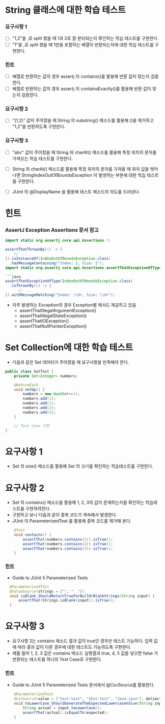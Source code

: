 # String 클래스에 대한 학습 테스트

### 요구사항 1
- [ ] "1,2"을 ,로 split 했을 때 1과 2로 잘 분리되는지 확인하는 학습 테스트를 구현한다.
- [ ] "1"을 ,로 split 했을 때 1만을 포함하는 배열이 반환되는지에 대한 학습 테스트를 구현한다.

### 힌트
- [ ] 배열로 반환하는 값의 경우 assertj 의 contains()를 활용해 반환 값이 맞는지 검증한다.
- [ ] 배열로 반환하는 값의 경우 assertj 의 containsExactly()를 활용해 반환 값이 맞는지 검증한다.

### 요구사항 2
- [ ] "(1,2)" 값이 주어졌을 때 String 의 substring() 메소드를 활용해 ()을 제거하고 "1,2"를 반환하도록 구현한다.

### 요구사항 3
- [ ] "abc" 값이 주어졌을 때 String 의 charAt() 메소드를 활용해 특정 위치의 문자를 가져오는 학습 테스트를 구현한다.
- [ ] String 의 charAt() 메소드를 활용해 특정 위치의 문자를 가져올 때 위치 값을 벗어나면 StringIndexOutOfBoundsException 이 발생하는 부분에 대한 학습 테스트를 구현한다.
- [ ] JUnit 의 @DisplayName 을 활용해 테스트 메소드의 의도를 드러낸다.


# 힌트
### AssertJ Exception Assertions 문서 참고

```java
import static org.assertj.core.api.Assertions.*;

assertThatThrownBy(() -> {
    // ...
}).isInstanceOf(IndexOutOfBoundsException.class)
  .hasMessageContaining("Index: 2, Size: 2");
import static org.assertj.core.api.Assertions.assertThatExceptionOfType;

```java
assertThatExceptionOfType(IndexOutOfBoundsException.class)
  .isThrownBy(() -> {
      // ...
}).withMessageMatching("Index: \\d+, Size: \\d+");

```


- 자주 발생하는 Exception의 경우 Exception별 메서드 제공하고 있음
    - assertThatIllegalArgumentException()
    - assertThatIllegalStateException()
    - assertThatIOException()
    - assertThatNullPointerException()

# Set Collection에 대한 학습 테스트
- 다음과 같은 Set 데이터가 주어졌을 때 요구사항을 만족해야 한다.

```java
public class SetTest {
    private Set<Integer> numbers;

    @BeforeEach
    void setUp() {
        numbers = new HashSet<>();
        numbers.add(1);
        numbers.add(1);
        numbers.add(2);
        numbers.add(3);
    }

    // Test Case 구현
}
```

# 요구사항 1
- Set 의 size() 메소드를 활용해 Set 의 크기를 확인하는 학습테스트를 구현한다.

# 요구사항 2
- Set 의 contains() 메소드를 활용해 1, 2, 3의 값이 존재하는지를 확인하는 학습테스트를 구현하려한다.
- 구현하고 보니 다음과 같이 중복 코드가 계속해서 발생한다.
- JUnit 의 ParameterizedTest 를 활용해 중복 코드를 제거해 본다.

```java
    @Test
    void contains() {
        assertThat(numbers.contains(1)).isTrue();
        assertThat(numbers.contains(2)).isTrue();
        assertThat(numbers.contains(3)).isTrue();
    }
```

### 힌트
- Guide to JUnit 5 Parameterized Tests

```java
  @ParameterizedTest
  @ValueSource(strings = {"", "  "})
  void isBlank_ShouldReturnTrueForNullOrBlankStrings(String input) {
      assertThat(Strings.isBlank(input)).isTrue();
  }
```

# 요구사항 3
- 요구사항 2는 contains 메소드 결과 값이 true인 경우만 테스트 가능하다. 입력 값에 따라 결과 값이 다른 경우에 대한 테스트도 가능하도록 구현한다.
- 예를 들어 1, 2, 3 값은 contains 메소드 실행결과 true, 4, 5 값을 넣으면 false 가 반환되는 테스트를 하나의 Test Case로 구현한다.

### 힌트
- Guide to JUnit 5 Parameterized Tests 문서에서 @CsvSource를 활용한다.

```java
    @ParameterizedTest
    @CsvSource(value = {"test:test", "tEst:test", "Java:java"}, delimiter = ':')
    void toLowerCase_ShouldGenerateTheExpectedLowercaseValue(String input, String expected) {
        String actual = input.toLowerCase();
        assertThat(actual).isEqualTo(expected);
    }
```

